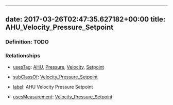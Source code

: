 
---
date: 2017-03-26T02:47:35.627182+00:00
title: AHU_Velocity_Pressure_Setpoint
---
### Definition: TODO

### Relationships

* [usesTag](https://brickschema.org/schema/1.0/BrickFrame#usesTag): [AHU](https://brickschema.org/schema/1.0/BrickTag#AHU), [Pressure](https://brickschema.org/schema/1.0/BrickTag#Pressure), [Velocity](https://brickschema.org/schema/1.0/BrickTag#Velocity), [Setpoint](https://brickschema.org/schema/1.0/BrickTag#Setpoint)

* [subClassOf](http://www.w3.org/2000/01/rdf-schema#subClassOf): [Velocity_Pressure_Setpoint](https://brickschema.org/schema/1.0/Brick#Velocity_Pressure_Setpoint)

* [label](http://www.w3.org/2000/01/rdf-schema#label): AHU Velocity Pressure Setpoint

* [usesMeasurement](https://brickschema.org/schema/1.0/BrickFrame#usesMeasurement): [Velocity_Pressure_Setpoint](https://brickschema.org/schema/1.0/Brick#Velocity_Pressure_Setpoint)
